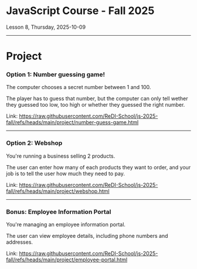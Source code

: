 <!-- .slide: id="lesson8" -->

# JavaScript Course - Fall 2025

Lesson 8, Thursday, 2025-10-09

---

# Project

### Option 1: Number guessing game!

The computer chooses a secret number between 1 and 100.

The player has to guess that number, but the computer can only
tell wether they guessed too low, too high or
whether they guessed the right number.

Link: https://raw.githubusercontent.com/ReDI-School/js-2025-fall/refs/heads/main/project/number-guess-game.html

---

### Option 2: Webshop

You're running a business selling 2 products.

The user can enter how many of each products they want to order,
and your job is to tell the user how much they need to pay.

Link: https://raw.githubusercontent.com/ReDI-School/js-2025-fall/refs/heads/main/project/webshop.html

---

### Bonus: Employee Information Portal

You're managing an employee information portal.

The user can view employee details, including phone numbers and addresses.

Link: https://raw.githubusercontent.com/ReDI-School/js-2025-fall/refs/heads/main/project/employee-portal.html
